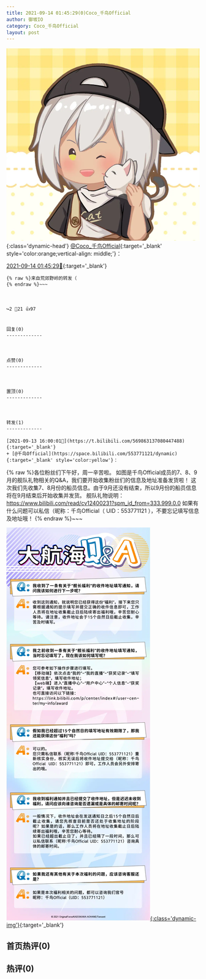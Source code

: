 ```yaml
---
title: 2021-09-14 01:45:29(0)Coco_千鸟Official
author: 御坂IO
category: Coco_千鸟Official
layout: post
---
```


![img](/images/85e485bc0dbd0cde4d15f24d7cffe9704618ad10.jpg){:class='dynamic-head'}
[@Coco_千鸟Official](https://space.bilibili.com/1891728206/dynamic){:target='_blank' style='color:orange;vertical-align: middle;'}：

[2021-09-14 01:45:29🔗](https://t.bilibili.com/570014010694770314){:target='_blank'}

~~~
{% raw %}来自荒郊野岭的转发（
{% endraw %}~~~



↪️2 💬21 👍97


回复(0)
-------------



点赞(0)
-------------



置顶(0)
-------------



转发(1)
-------------

[2021-09-13 16:00:01🔗](https://t.bilibili.com/569863137080447488){:target='_blank'}
+ [@千鸟Official](https://space.bilibili.com/553771121/dynamic){:target='_blank' style='color:yellow'}：
~~~
{% raw %}各位粉丝们下午好，周一辛苦啦。
如图是千鸟Official成员的7、8、9月的舰队礼物相关的Q&A，我们要开始收集粉丝们的信息及地址准备发货啦！
这次我们先收集7、8月份的船员信息。由于9月还没有结束，所以9月份的船员信息将在9月结束后开始收集并发货。
舰队礼物说明：https://www.bilibili.com/read/cv12400231?spm_id_from=333.999.0.0
如果有什么问题可以私信（昵称：千鸟Official（ UID：553771121 ），不要忘记填写信息及地址哦！ 
{% endraw %}~~~


[![img](/images/196be2328ee6c8ba7811a5284029d86de43b493c.jpg){:class='dynamic-img'}](/images/196be2328ee6c8ba7811a5284029d86de43b493c.jpg){:target='_blank'}




首页热评(0)
-------------



热评(0)
-------------



